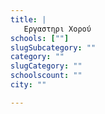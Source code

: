 ```yaml
---
title: |
   Εργαστηρι Χορού
schools: [""]
slugSubcategory: ""
category: ""
slugCategory: ""
schoolscount: ""
city: ""

---
```


